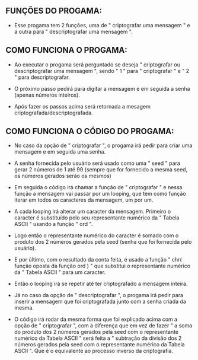 ## FUNÇÕES DO PROGAMA:


* Esse progama tem 2 funções, uma de " criptografar uma mensagem " e a outra para " descriptografar uma mensagem ".


## COMO FUNCIONA O PROGAMA:


* Ao executar o progama será perguntado se deseja " criptografar ou descriptografar uma mensagem ", sendo " 1 " para " criptografar " e " 2 " para descriptografar.


* O próximo passo pedirá para digitar a mensagem e em seguida a senha (apenas números inteiros).


* Após fazer os passos acima será retornada a mesagem criptografada/descriptografada.


## COMO FUNCIONA O CÓDIGO DO PROGAMA:


* No caso da opção de " criptografar ", o progama irá pedir para criar uma mensagem e em seguida uma senha.


* A senha fornecida pelo usuário será usado como uma " seed " para gerar 2 números de 1 até 99 (sempre que for fornecido a mesma seed, os números gerados serão os mesmos)


* Em seguida o código irá chamar a função de " criptografar " e nessa função a mensagem vai passar por um looping, que tem como função iterar em todos os caracteres da mensagem, um por um.


* A cada looping irá alterar um caracter da mensagem. Primeiro o caracter é substituído pelo seu representante numérico da " Tabela ASCII " usando a função " ord ".


* Logo então o representante numérico do caracter é somado com o produto dos 2 números gerados pela seed (senha que foi fornecida pelo usuário).


* E por último, com o resultado da conta feita, é usado a função " chr( função oposta da função ord ) " que substitui o representante numérico da " Tabela ASCII " para um caracter.


* Então o looping irá se repetir até ter criptografado a mensagem inteira.


* Já no caso da opção de " descriptografar ", o progama irá pedir para inserir a mensagem que foi criptografada junto com a senha criada da mesma.


* O código irá rodar da mesma forma que foi explicado acima com a opção de " criptografar ", com a diferença que em vez de fazer " a soma do produto dos 2 números gerados pela seed com o representante numérico da Tabela ASCII " será feita a " subtração da divisão dos 2 números gerados pela seed com o representante numérico da Tabela ASCII ". Que é o equivalente ao processo inverso da criptografia.
